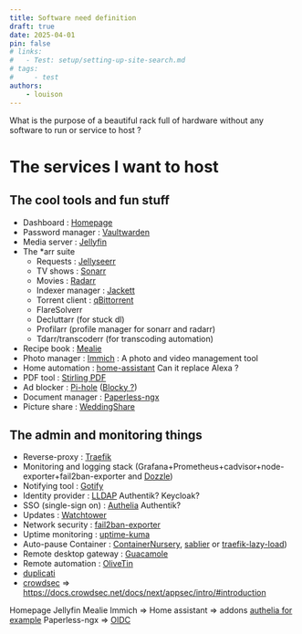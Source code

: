 ```yaml
---
title: Software need definition
draft: true 
date: 2025-04-01
pin: false
# links:
#   - Test: setup/setting-up-site-search.md
# tags:
#     - test
authors:
    - louison
---
```


What is the purpose of a beautiful rack full of hardware without any software to run or service to host ?

<!-- more -->

# The services I want to host

## The cool tools and fun stuff

- Dashboard : [Homepage](https://github.com/gethomepage/homepage)
- Password manager : [Vaultwarden](https://github.com/dani-garcia/vaultwarden)
- Media server : [Jellyfin](https://github.com/jellyfin/jellyfin)
- The *arr suite
  - Requests : [Jellyseerr](https://github.com/fallenbagel/jellyseerr)
  - TV shows : [Sonarr](https://github.com/Sonarr/Sonarr)
  - Movies : [Radarr](https://github.com/Radarr/Radarr)
  - Indexer manager : [Jackett](https://github.com/Jackett/Jackett)
  - Torrent client : [qBittorrent](https://github.com/qbittorrent/qBittorrentFlareSolverr)
  - FlareSolverr
  - Decluttarr (for stuck dl)
  - Profilarr (profile manager for sonarr and radarr)
  - Tdarr/transcoderr (for transcoding automation)
- Recipe book : [Mealie](https://github.com/mealie-recipes/mealie/)
- Photo manager : [Immich](https://immich.app/) : A photo and video management tool
- Home automation : [home-assistant](https://github.com/home-assistant/home-assistant.io) Can it replace Alexa ?
- PDF tool : [Stirling PDF](https://github.com/Stirling-Tools/Stirling-PDF)
- Ad blocker : [Pi-hole](https://github.com/pi-hole/pi-hole) ([Blocky ?](https://github.com/0xERR0R/blocky))
- Document manager : [Paperless-ngx](https://github.com/paperless-ngx/paperless-ngx)
- Picture share : [WeddingShare](https://github.com/Cirx08/WeddingShare)
 

## The admin and monitoring things

- Reverse-proxy : [Traefik](https://github.com/traefik/traefik)
- Monitoring and logging stack (Grafana+Prometheus+cadvisor+node-exporter+fail2ban-exporter and [Dozzle](https://github.com/amir20/dozzle))
- Notifying tool : [Gotify](https://github.com/gotify/server)
- Identity provider : [LLDAP](https://github.com/lldap/lldap) Authentik? Keycloak?
- SSO (single-sign on) : [Authelia](https://github.com/authelia/authelia) Authentik?
- Updates : [Watchtower](https://github.com/containrrr/watchtower)
- Network security : [fail2ban-exporter](https://github.com/fail2ban/fail2ban)
- Uptime monitoring : [uptime-kuma](https://github.com/louislam/uptime-kuma)
- Auto-pause Container : [ContainerNursery](https://github.com/ItsEcholot/ContainerNursery), [sablier](https://github.com/sablierapp/sablier) or [traefik-lazy-load](https://github.com/zix99/traefik-lazyload))
- Remote desktop gateway : [Guacamole](https://github.com/apache/guacamole-server)
- Remote automation : [OliveTin](https://github.com/OliveTin/OliveTin)
- [duplicati](https://github.com/duplicati/duplicati)
- [crowdsec](https://github.com/crowdsecurity/crowdsec) => https://docs.crowdsec.net/docs/next/appsec/intro/#introduction


Homepage
Jellyfin
Mealie
Immich => 
Home assistant => addons [authelia for example](https://github.com/BenoitAnastay/authelia-home-assistant-addon)
Paperless-ngx => [OIDC](https://docs.paperless-ngx.com/advanced_usage/#sso-and-third-party-authentication-with-paperless-ngx)